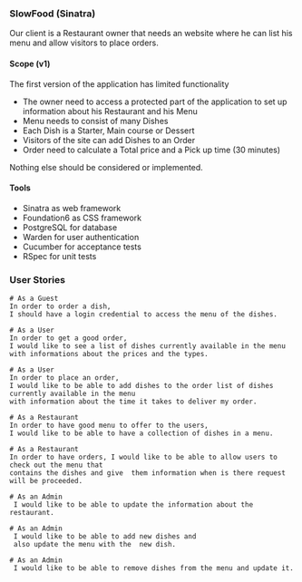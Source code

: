 ### SlowFood (Sinatra)

Our client is a Restaurant owner that needs an website where he can list his menu and allow visitors to place orders.

#### Scope (v1)

The first version of the application has limited functionality

* The owner need to access a protected part of the application to set up information about his Restaurant and his Menu
* Menu needs to consist of many Dishes
* Each Dish is a Starter, Main course or Dessert
* Visitors of the site can add Dishes to an Order
* Order need to calculate a Total price and a Pick up time (30 minutes)

Nothing else should be considered or implemented.

#### Tools
* Sinatra as web framework
* Foundation6 as CSS framework
* PostgreSQL for database
* Warden for user authentication
* Cucumber for acceptance tests
* RSpec for unit tests

### User Stories
```
# As a Guest
In order to order a dish,
I should have a login credential to access the menu of the dishes.
```

```
# As a User
In order to get a good order,
I would like to see a list of dishes currently available in the menu
with informations about the prices and the types.
```

```
# As a User
In order to place an order,
I would like to be able to add dishes to the order list of dishes currently available in the menu
with information about the time it takes to deliver my order.
```

```
# As a Restaurant
In order to have good menu to offer to the users,
I would like to be able to have a collection of dishes in a menu.
```

```
# As a Restaurant
In order to have orders, I would like to be able to allow users to check out the menu that
contains the dishes and give  them information when is there request will be proceeded.

```

```
# As an Admin
 I would like to be able to update the information about the restaurant.
```

```
# As an Admin
 I would like to be able to add new dishes and
 also update the menu with the  new dish.
```

```
# As an Admin
 I would like to be able to remove dishes from the menu and update it.
```
